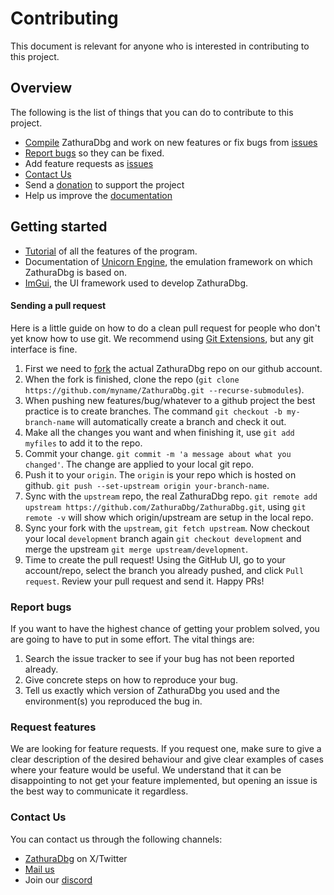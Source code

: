 # Contributing
This document is relevant for anyone who is interested in contributing to this project.

## Overview
The following is the list of things that you can do to contribute to this project.
- [Compile](https://github.com/ZathuraDbg/ZathuraDbg/blob/master/COMPILE.md) ZathuraDbg and work on new features or fix bugs from [issues](https://github.com/ZathuraDbg/ZathuraDbg/issues)
- [Report bugs](https://github.com/ZathuraDbg/ZathuraDbg/issues) so they can be fixed.
- Add feature requests as [issues](https://github.com/ZathuraDbg/ZathuraDbg/issues)
- [Contact Us](https://ZathuraDbg.github.io/contact)
- Send a [donation](https://github.com/sponsors/HACKE-RC) to support the project
- Help us improve the [documentation](https://github.com/ZathuraDbg/ZathuraDbg)

## Getting started
- [Tutorial](https://www.youtube.com/watch?v=NMq5xL3v2hw) of all the features of the program.
- Documentation of [Unicorn Engine](https://www.unicorn-engine.org/docs/), the emulation framework on which ZathuraDbg is based on.
- [ImGui](https://github.com/ocornut/imgui), the UI framework used to develop ZathuraDbg.

#### Sending a pull request

Here is a little guide on how to do a clean pull request for people who don't yet know how to use git. We recommend using [Git Extensions](https://gitextensions.github.io), but any git interface is fine.

1. First we need to [fork](https://help.github.com/articles/fork-a-repo/) the actual ZathuraDbg repo on our github account.
2. When the fork is finished, clone the repo (`git clone https://github.com/myname/ZathuraDbg.git --recurse-submodules`).
3. When pushing new features/bug/whatever to a github project the best practice is to create branches. The command `git checkout -b my-branch-name` will automatically create a branch and check it out.
4. Make all the changes you want and when finishing it, use `git add myfiles` to add it to the repo.
5. Commit your change. `git commit -m 'a message about what you changed'`. The change are applied to your local git repo.
6. Push it to your `origin`. The `origin` is your repo which is hosted on github. `git push --set-upstream origin your-branch-name`.
7. Sync with the `upstream` repo, the real ZathuraDbg repo. `git remote add upstream https://github.com/ZathuraDbg/ZathuraDbg.git`, using `git remote -v` will show which origin/upstream are setup in the local repo.
8. Sync your fork with the `upstream`, `git fetch upstream`. Now checkout your local `development` branch again `git checkout development` and merge the upstream `git merge upstream/development`.
9. Time to create the pull request! Using the GitHub UI, go to your account/repo, select the branch you already pushed, and click `Pull request`. Review your pull request and send it.
Happy PRs!

### Report bugs

If you want to have the highest chance of getting your problem solved, you are going to have to put in some effort. The vital things are:

1. Search the issue tracker to see if your bug has not been reported already.
2. Give concrete steps on how to reproduce your bug.
3. Tell us exactly which version of ZathuraDbg you used and the environment(s) you reproduced the bug in.


### Request features
We are looking for feature requests. If you request one, make sure to give a clear description of the desired behaviour and give clear examples of cases where your feature would be useful.
We understand that it can be disappointing to not get your feature implemented, but opening an issue is the best way to communicate it regardless.

### Contact Us
You can contact us through the following channels:
- [ZathuraDbg](https://x.com/ZathuraDbg) on X/Twitter
- [Mail us](mailto:crretsim@gmail.com)
- Join our [discord](https://discord.com/invite/dyMuwaZfPf)

